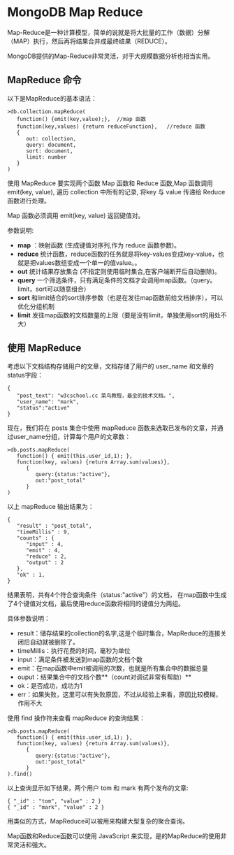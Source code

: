 
# MongoDB Map Reduce

Map-Reduce是一种计算模型，简单的说就是将大批量的工作（数据）分解（MAP）执行，然后再将结果合并成最终结果（REDUCE）。

MongoDB提供的Map-Reduce非常灵活，对于大规模数据分析也相当实用。

## MapReduce 命令

以下是MapReduce的基本语法：

```
>db.collection.mapReduce(
   function() {emit(key,value);},  //map 函数
   function(key,values) {return reduceFunction},   //reduce 函数
   {
      out: collection,
      query: document,
      sort: document,
      limit: number
   }
)

```

使用 MapReduce 要实现两个函数 Map 函数和 Reduce 函数,Map 函数调用 emit(key, value), 遍历 collection 中所有的记录, 将key 与 value 传递给 Reduce 函数进行处理。

Map 函数必须调用 emit(key, value) 返回键值对。

参数说明:

*   **map** ：映射函数 (生成键值对序列,作为 reduce 函数参数)。
*   **reduce** 统计函数，reduce函数的任务就是将key-values变成key-value，也就是把values数组变成一个单一的值value。。
*   **out** 统计结果存放集合 (不指定则使用临时集合,在客户端断开后自动删除)。
*   **query** 一个筛选条件，只有满足条件的文档才会调用map函数。（query。limit，sort可以随意组合）
*   **sort** 和limit结合的sort排序参数（也是在发往map函数前给文档排序），可以优化分组机制
*   **limit** 发往map函数的文档数量的上限（要是没有limit，单独使用sort的用处不大）

## 使用 MapReduce

考虑以下文档结构存储用户的文章，文档存储了用户的 user_name 和文章的 status字段：

```
{
   "post_text": "w3cschool.cc 菜鸟教程，最全的技术文档。",
   "user_name": "mark",
   "status":"active"
}

```

现在，我们将在 posts 集合中使用 mapReduce 函数来选取已发布的文章，并通过user_name分组，计算每个用户的文章数：

```
>db.posts.mapReduce( 
   function() { emit(this.user_id,1); }, 
   function(key, values) {return Array.sum(values)}, 
      {  
         query:{status:"active"},  
         out:"post_total" 
      }
)

```

以上 mapReduce 输出结果为：

```
{
   "result" : "post_total",
   "timeMillis" : 9,
   "counts" : {
      "input" : 4,
      "emit" : 4,
      "reduce" : 2,
      "output" : 2
   },
   "ok" : 1,
}

```

结果表明，共有4个符合查询条件（status:"active"）的文档， 在map函数中生成了4个键值对文档，最后使用reduce函数将相同的键值分为两组。

具体参数说明：

*   result：储存结果的collection的名字,这是个临时集合，MapReduce的连接关闭后自动就被删除了。
*   timeMillis：执行花费的时间，毫秒为单位
*   input：满足条件被发送到map函数的文档个数
*   emit：在map函数中emit被调用的次数，也就是所有集合中的数据总量
*   ouput：结果集合中的文档个数**（count对调试非常有帮助）**
*   ok：是否成功，成功为1
*   err：如果失败，这里可以有失败原因，不过从经验上来看，原因比较模糊，作用不大

使用 find 操作符来查看 mapReduce 的查询结果：

```
>db.posts.mapReduce( 
   function() { emit(this.user_id,1); }, 
   function(key, values) {return Array.sum(values)}, 
      {  
         query:{status:"active"},  
         out:"post_total" 
      }
).find()

```

以上查询显示如下结果，两个用户 tom 和 mark 有两个发布的文章:

```
{ "_id" : "tom", "value" : 2 }
{ "_id" : "mark", "value" : 2 }

```

用类似的方式，MapReduce可以被用来构建大型复杂的聚合查询。

Map函数和Reduce函数可以使用 JavaScript 来实现，是的MapReduce的使用非常灵活和强大。


